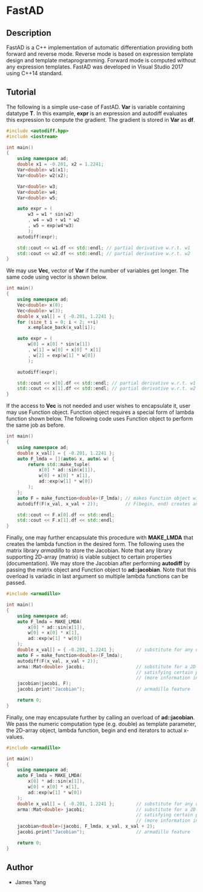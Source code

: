 # FastAD

## Description

FastAD is a C++ implementation of automatic differentiation providing both forward and reverse mode.
Reverse mode is based on expression template design and template metaprogramming.
Forward mode is computed without any expression templates.
FastAD was developed in Visual Studio 2017 using C++14 standard.

## Tutorial

The following is a simple use-case of FastAD.
**Var<T>** is variable containing datatype **T**.
In this example, **expr** is an expression and autodiff evaluates this expression to compute the gradient.
The gradient is stored in **Var<T>** as **df**.

```cpp
#include <autodiff.hpp>
#include <iostream>

int main() 
{
	using namespace ad;
	double x1 = -0.201, x2 = 1.2241;
	Var<double> w1(x1);
	Var<double> w2(x2);

	Var<double> w3;
	Var<double> w4;
	Var<double> w5;

	auto expr = (
		w3 = w1 * sin(w2)
		, w4 = w3 + w1 * w2
		, w5 = exp(w4*w3)
		);
	autodiff(expr);

	std::cout << w1.df << std::endl; // partial derivative w.r.t. w1
	std::cout << w2.df << std::endl; // partial derivative w.r.t. w2
}
```

We may use **Vec<T>**, vector of **Var<T>** if the number of variables get longer.
The same code using vector is shown below.

```cpp
int main() 
{
	using namespace ad;
	Vec<double> x(0);
	Vec<double> w(3);
	double x_val[] = { -0.201, 1.2241 };
	for (size_t i = 0; i < 2; ++i)
		x.emplace_back(x_val[i]);

	auto expr = (
		w[0] = x[0] * sin(x[1])
		, w[1] = w[0] + x[0] * x[1]
		, w[2] = exp(w[1] * w[0])
		);

	autodiff(expr);

	std::cout << x[0].df << std::endl; // partial derivative w.r.t. w1
	std::cout << x[1].df << std::endl; // partial derivative w.r.t. w2
}
```

If the access to **Vec<T>** is not needed and user wishes to encapsulate it, user may use Function object.
Function object requires a special form of lambda function shown below.
The following code uses Function object to perform the same job as before.

```cpp
int main()
{
	using namespace ad;
	double x_val[] = { -0.201, 1.2241 };
	auto F_lmda = [](auto& x, auto& w) {
		return std::make_tuple(
			x[0] * ad::sin(x[1]),
			w[0] + x[0] * x[1],
			ad::exp(w[1] * w[0])
		);
	};
	auto F = make_function<double>(F_lmda); // makes Function object with numeric computation type double
	autodiff(F(x_val, x_val + 2));			// F(begin, end) creates an expression as before

	std::cout << F.x[0].df << std::endl;
	std::cout << F.x[1].df << std::endl;
}
```

Finally, one may further encapsulate this procedure with **MAKE_LMDA** that creates the lambda function in the desired form.
The following uses the matrix library *armadillo* to store the Jacobian.
Note that any library supporting 2D-array (matrix) is viable subject to certain properties (documentation).
We may store the Jacobian after performing **autodiff** by passing the matrix object and Function object to **ad::jacobian**.
Note that this overload is variadic in last argument so multiple lambda functions can be passed.

```cpp
#include <armadillo>

int main()
{
	using namespace ad;
	auto F_lmda = MAKE_LMDA(
		x[0] * ad::sin(x[1]),
		w[0] + x[0] * x[1],
		ad::exp(w[1] * w[0])
	);
	double x_val[] = { -0.201, 1.2241 };		// substitute for any data structure that is iterable
	auto F = make_function<double>(F_lmda);
	autodiff(F(x_val, x_val + 2));
	arma::Mat<double> jacobi;					// substitute for a 2D-array data structure
												// satisfying certain properties
												// (more information in documentation)
	jacobian(jacobi, F);
	jacobi.print("Jacobian");					// armadillo feature

	return 0;
}
```

Finally, one may encapsulate further by calling an overload of **ad::jacobian**.
We pass the numeric computation type (e.g. double) as template parameter, the 2D-array object, lambda function, begin and end iterators to actual x-values.

```cpp
#include <armadillo>

int main()
{
	using namespace ad;
	auto F_lmda = MAKE_LMDA(
		x[0] * ad::sin(x[1]),
		w[0] + x[0] * x[1],
		ad::exp(w[1] * w[0])
	);
	double x_val[] = { -0.201, 1.2241 };		// substitute for any data structure that is iterable
	arma::Mat<double> jacobi;					// substitute for a 2D-array data structure
												// satisfying certain properties
												// (more information in documentation)
	jacobian<double>(jacobi, F_lmda, x_val, x_val + 2);
	jacobi.print("Jacobian");					// armadillo feature

	return 0;
}
```

## Author
- James Yang
